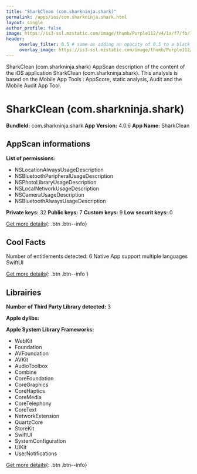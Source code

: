 ```yaml
---
title: "SharkClean (com.sharkninja.shark)"
permalink: /apps/ios/com.sharkninja.shark.html
layout: single
author_profile: false
image: https://is3-ssl.mzstatic.com/image/thumb/Purple112/v4/1a/f7/fb/1af7fb54-dbf1-64a9-6382-83dd9373461f/AppIcon-1x_U007emarketing-0-10-0-85-220.png/512x512bb.jpg
header: 
     overlay_filter: 0.5 # same as adding an opacity of 0.5 to a black background
     overlay_image: https://is3-ssl.mzstatic.com/image/thumb/Purple112/v4/1a/f7/fb/1af7fb54-dbf1-64a9-6382-83dd9373461f/AppIcon-1x_U007emarketing-0-10-0-85-220.png/512x512bb.jpg
---
```

SharkClean (com.sharkninja.shark) AppScan description of the content of the iOS application SharkClean (com.sharkninja.shark). This analysis is based on the Mobile App Tools : AppScore, static analysis, Audit and the Mobile Audit App Tool.

# SharkClean (com.sharkninja.shark)

**BundleId:** com.sharkninja.shark
**App Version:** 4.0.6
**App Name:** SharkClean


## AppScan informations 

**List of permissions:** 
- NSLocationAlwaysUsageDescription
- NSBluetoothPeripheralUsageDescription
- NSPhotoLibraryUsageDescription
- NSLocalNetworkUsageDescription
- NSCameraUsageDescription
- NSBluetoothAlwaysUsageDescription
  
  
**Private keys:** 32
**Public keys:** 7
**Custom keys:** 9
**Low securit keys:** 0
  
[Get more details](/pricing.html){: .btn .btn--info}

## Cool Facts

Number of entitlements detected: 6
Native App
support multiple languages
SwiftUI
  
[Get more details](/pricing.html){: .btn .btn--info }

## Librairies 
**Number of Third Party Library detected:** 3


**Apple dylibs:**


**Apple System Library Frameworks:**
- WebKit
- Foundation
- AVFoundation
- AVKit
- AudioToolbox
- Combine
- CoreFoundation
- CoreGraphics
- CoreHaptics
- CoreMedia
- CoreTelephony
- CoreText
- NetworkExtension
- QuartzCore
- StoreKit
- SwiftUI
- SystemConfiguration
- UIKit
- UserNotifications


  
[Get more details](/pricing.html){: .btn .btn--info}

